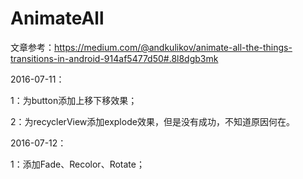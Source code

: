 # AnimateAll

文章参考：https://medium.com/@andkulikov/animate-all-the-things-transitions-in-android-914af5477d50#.8l8dgb3mk

2016-07-11：

1：为button添加上移下移效果；

2：为recyclerView添加explode效果，但是没有成功，不知道原因何在。


2016-07-12：

1：添加Fade、Recolor、Rotate；
